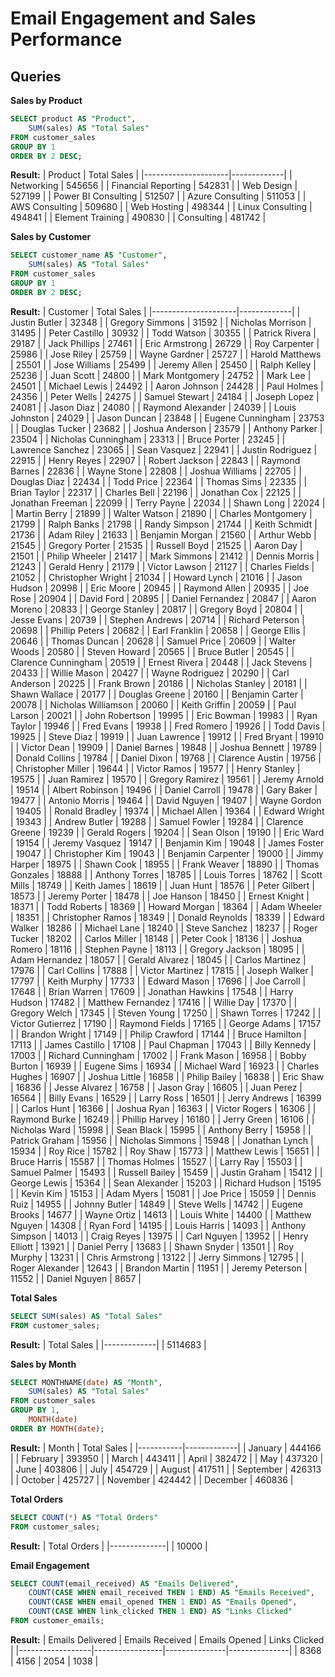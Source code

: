 # Email Engagement and Sales Performance
## Queries

**Sales by Product**
````sql
SELECT product AS "Product",
    SUM(sales) AS "Total Sales"
FROM customer_sales
GROUP BY 1
ORDER BY 2 DESC;
````
**Result:**
| Product             | Total Sales |
|---------------------|-------------|
| Networking          | 545656      |
| Financial Reporting | 542831      |
| Web Design          | 527199      |
| Power BI Consulting | 512507      |
| Azure Consulting    | 511053      |
| AWS Consulting      | 509680      |
| Web Hosting         | 498344      |
| Linux Consulting    | 494841      |
| Element Training    | 490830      |
| Consulting          | 481742      |

**Sales by Customer**
````sql
SELECT customer_name AS "Customer",
    SUM(sales) AS "Total Sales"
FROM customer_sales
GROUP BY 1
ORDER BY 2 DESC;
````
**Result:**
| Customer            | Total Sales |
|---------------------|-------------|
| Justin Butler       | 32348       |
| Gregory Simmons     | 31592       |
| Nicholas Morrison   | 31495       |
| Peter Castillo      | 30932       |
| Todd Watson         | 30355       |
| Patrick Rivera      | 29187       |
| Jack Phillips       | 27461       |
| Eric Armstrong      | 26729       |
| Roy Carpenter       | 25986       |
| Jose Riley          | 25759       |
| Wayne Gardner       | 25727       |
| Harold Matthews     | 25501       |
| Jose Williams       | 25499       |
| Jeremy Allen        | 25450       |
| Ralph Kelley        | 25236       |
| Juan Scott          | 24800       |
| Mark Montgomery     | 24752       |
| Mark Lee            | 24501       |
| Michael Lewis       | 24492       |
| Aaron Johnson       | 24428       |
| Paul Holmes         | 24356       |
| Peter Wells         | 24275       |
| Samuel Stewart      | 24184       |
| Joseph Lopez        | 24081       |
| Jason Diaz          | 24080       |
| Raymond Alexander   | 24039       |
| Louis Johnston      | 24029       |
| Jason Duncan        | 23848       |
| Eugene Cunningham   | 23753       |
| Douglas Tucker      | 23682       |
| Joshua Anderson     | 23579       |
| Anthony Parker      | 23504       |
| Nicholas Cunningham | 23313       |
| Bruce Porter        | 23245       |
| Lawrence Sanchez    | 23065       |
| Sean Vasquez        | 22941       |
| Justin Rodriguez    | 22915       |
| Henry Reyes         | 22907       |
| Robert Jackson      | 22843       |
| Raymond Barnes      | 22836       |
| Wayne Stone         | 22808       |
| Joshua Williams     | 22705       |
| Douglas Diaz        | 22434       |
| Todd Price          | 22364       |
| Thomas Sims         | 22335       |
| Brian Taylor        | 22317       |
| Charles Bell        | 22196       |
| Jonathan Cox        | 22125       |
| Jonathan Freeman    | 22099       |
| Terry Payne         | 22034       |
| Shawn Long          | 22024       |
| Martin Berry        | 21899       |
| Walter Watson       | 21890       |
| Charles Montgomery  | 21799       |
| Ralph Banks         | 21798       |
| Randy Simpson       | 21744       |
| Keith Schmidt       | 21736       |
| Adam Riley          | 21633       |
| Benjamin Morgan     | 21560       |
| Arthur Webb         | 21545       |
| Gregory Porter      | 21535       |
| Russell Boyd        | 21525       |
| Aaron Day           | 21501       |
| Philip Wheeler      | 21417       |
| Mark Simmons        | 21412       |
| Dennis Morris       | 21243       |
| Gerald Henry        | 21179       |
| Victor Lawson       | 21127       |
| Charles Fields      | 21052       |
| Christopher Wright  | 21034       |
| Howard Lynch        | 21016       |
| Jason Hudson        | 20998       |
| Eric Moore          | 20945       |
| Raymond Allen       | 20935       |
| Joe Rose            | 20904       |
| David Ford          | 20895       |
| Daniel Fernandez    | 20847       |
| Aaron Moreno        | 20833       |
| George Stanley      | 20817       |
| Gregory Boyd        | 20804       |
| Jesse Evans         | 20739       |
| Stephen Andrews     | 20714       |
| Richard Peterson    | 20698       |
| Phillip Peters      | 20682       |
| Earl Franklin       | 20658       |
| George Ellis        | 20646       |
| Thomas Duncan       | 20628       |
| Samuel Price        | 20609       |
| Walter Woods        | 20580       |
| Steven Howard       | 20565       |
| Bruce Butler        | 20545       |
| Clarence Cunningham | 20519       |
| Ernest Rivera       | 20448       |
| Jack Stevens        | 20433       |
| Willie Mason        | 20427       |
| Wayne Rodriguez     | 20290       |
| Carl Anderson       | 20225       |
| Frank Brown         | 20186       |
| Nicholas Stanley    | 20181       |
| Shawn Wallace       | 20177       |
| Douglas Greene      | 20160       |
| Benjamin Carter     | 20078       |
| Nicholas Williamson | 20060       |
| Keith Griffin       | 20059       |
| Paul Larson         | 20021       |
| John Robertson      | 19995       |
| Eric Bowman         | 19983       |
| Ryan Taylor         | 19946       |
| Fred Evans          | 19938       |
| Fred Romero         | 19926       |
| Todd Davis          | 19925       |
| Steve Diaz          | 19919       |
| Juan Lawrence       | 19912       |
| Fred Bryant         | 19910       |
| Victor Dean         | 19909       |
| Daniel Barnes       | 19848       |
| Joshua Bennett      | 19789       |
| Donald Collins      | 19784       |
| Daniel Dixon        | 19768       |
| Clarence Austin     | 19756       |
| Christopher Miller  | 19644       |
| Victor Ramos        | 19577       |
| Henry Stanley       | 19575       |
| Juan Ramirez        | 19570       |
| Gregory Ramirez     | 19561       |
| Jeremy Arnold       | 19514       |
| Albert Robinson     | 19496       |
| Daniel Carroll      | 19478       |
| Gary Baker          | 19477       |
| Antonio Morris      | 19464       |
| David Nguyen        | 19407       |
| Wayne Gordon        | 19405       |
| Ronald Bradley      | 19374       |
| Michael Allen       | 19364       |
| Edward Wright       | 19343       |
| Andrew Butler       | 19288       |
| Samuel Fowler       | 19284       |
| Clarence Greene     | 19239       |
| Gerald Rogers       | 19204       |
| Sean Olson          | 19190       |
| Eric Ward           | 19154       |
| Jeremy Vasquez      | 19147       |
| Benjamin Kim        | 19048       |
| James Foster        | 19047       |
| Christopher Kim     | 19043       |
| Benjamin Carpenter  | 19000       |
| Jimmy Harper        | 18975       |
| Shawn Cook          | 18955       |
| Frank Weaver        | 18890       |
| Thomas Gonzales     | 18888       |
| Anthony Torres      | 18785       |
| Louis Torres        | 18762       |
| Scott Mills         | 18749       |
| Keith James         | 18619       |
| Juan Hunt           | 18576       |
| Peter Gilbert       | 18573       |
| Jeremy Porter       | 18478       |
| Joe Hanson          | 18450       |
| Ernest Knight       | 18371       |
| Todd Roberts        | 18369       |
| Howard Morgan       | 18364       |
| Adam Wheeler        | 18351       |
| Christopher Ramos   | 18349       |
| Donald Reynolds     | 18339       |
| Edward Walker       | 18286       |
| Michael Lane        | 18240       |
| Steve Sanchez       | 18237       |
| Roger Tucker        | 18202       |
| Carlos Miller       | 18148       |
| Peter Cook          | 18136       |
| Joshua Romero       | 18116       |
| Stephen Payne       | 18113       |
| Gregory Jackson     | 18095       |
| Adam Hernandez      | 18057       |
| Gerald Alvarez      | 18045       |
| Carlos Martinez     | 17976       |
| Carl Collins        | 17888       |
| Victor Martinez     | 17815       |
| Joseph Walker       | 17797       |
| Keith Murphy        | 17733       |
| Edward Mason        | 17696       |
| Joe Carroll         | 17648       |
| Brian Warren        | 17609       |
| Jonathan Hawkins    | 17548       |
| Harry Hudson        | 17482       |
| Matthew Fernandez   | 17416       |
| Willie Day          | 17370       |
| Gregory Welch       | 17345       |
| Steven Young        | 17250       |
| Shawn Torres        | 17242       |
| Victor Gutierrez    | 17190       |
| Raymond Fields      | 17165       |
| George Adams        | 17157       |
| Brandon Wright      | 17149       |
| Philip Crawford     | 17144       |
| Bruce Hamilton      | 17113       |
| James Castillo      | 17108       |
| Paul Chapman        | 17043       |
| Billy Kennedy       | 17003       |
| Richard Cunningham  | 17002       |
| Frank Mason         | 16958       |
| Bobby Burton        | 16939       |
| Eugene Sims         | 16934       |
| Michael Ward        | 16923       |
| Charles Hughes      | 16907       |
| Joshua Little       | 16858       |
| Philip Bailey       | 16838       |
| Eric Shaw           | 16836       |
| Jesse Alvarez       | 16758       |
| Jason Gray          | 16605       |
| Juan Perez          | 16564       |
| Billy Evans         | 16529       |
| Larry Ross          | 16501       |
| Jerry Andrews       | 16399       |
| Carlos Hunt         | 16366       |
| Joshua Ryan         | 16363       |
| Victor Rogers       | 16306       |
| Raymond Burke       | 16249       |
| Phillip Harvey      | 16180       |
| Jerry Green         | 16106       |
| Nicholas Ward       | 15998       |
| Sean Black          | 15995       |
| Anthony Berry       | 15958       |
| Patrick Graham      | 15956       |
| Nicholas Simmons    | 15948       |
| Jonathan Lynch      | 15934       |
| Roy Rice            | 15782       |
| Roy Shaw            | 15773       |
| Matthew Lewis       | 15651       |
| Bruce Harris        | 15587       |
| Thomas Holmes       | 15527       |
| Larry Ray           | 15503       |
| Samuel Palmer       | 15493       |
| Russell Bailey      | 15459       |
| Justin Graham       | 15412       |
| George Lewis        | 15364       |
| Sean Alexander      | 15203       |
| Richard Hudson      | 15195       |
| Kevin Kim           | 15153       |
| Adam Myers          | 15081       |
| Joe Price           | 15059       |
| Dennis Ruiz         | 14955       |
| Johnny Butler       | 14849       |
| Steve Wells         | 14742       |
| Eugene Brooks       | 14677       |
| Wayne Ortiz         | 14613       |
| Louis White         | 14400       |
| Matthew Nguyen      | 14308       |
| Ryan Ford           | 14195       |
| Louis Harris        | 14093       |
| Anthony Simpson     | 14013       |
| Craig Reyes         | 13975       |
| Carl Nguyen         | 13952       |
| Henry Elliott       | 13921       |
| Daniel Perry        | 13683       |
| Shawn Snyder        | 13501       |
| Roy Murphy          | 13231       |
| Chris Armstrong     | 13122       |
| Jerry Simmons       | 12795       |
| Roger Alexander     | 12643       |
| Brandon Martin      | 11951       |
| Jeremy Peterson     | 11552       |
| Daniel Nguyen       | 8657        |

**Total Sales**
````sql
SELECT SUM(sales) AS "Total Sales"
FROM customer_sales;
````
**Result:**
| Total Sales |
|-------------|
| 5114683     |

**Sales by Month**
````sql
SELECT MONTHNAME(date) AS "Month",
    SUM(sales) AS "Total Sales"
FROM customer_sales
GROUP BY 1,
    MONTH(date)
ORDER BY MONTH(date);
````
**Result:**
| Month     | Total Sales |
|-----------|-------------|
| January   | 444166      |
| February  | 393950      |
| March     | 443411      |
| April     | 382472      |
| May       | 437320      |
| June      | 403806      |
| July      | 454729      |
| August    | 417511      |
| September | 426313      |
| October   | 425727      |
| November  | 424442      |
| December  | 460836      |

**Total Orders**
````sql
SELECT COUNT(*) AS "Total Orders"
FROM customer_sales;
````
**Result:**
| Total Orders |
|--------------|
| 10000        |

**Email Engagement**
````sql
SELECT COUNT(email_received) AS "Emails Delivered",
    COUNT(CASE WHEN email_received THEN 1 END) AS "Emails Received",
    COUNT(CASE WHEN email_opened THEN 1 END) AS "Emails Opened",
    COUNT(CASE WHEN link_clicked THEN 1 END) AS "Links Clicked"
FROM customer_emails;
````
**Result:**
| Emails Delivered | Emails Received | Emails Opened | Links Clicked |
|------------------|-----------------|---------------|---------------|
| 8368             | 4156            | 2054          | 1038          |
